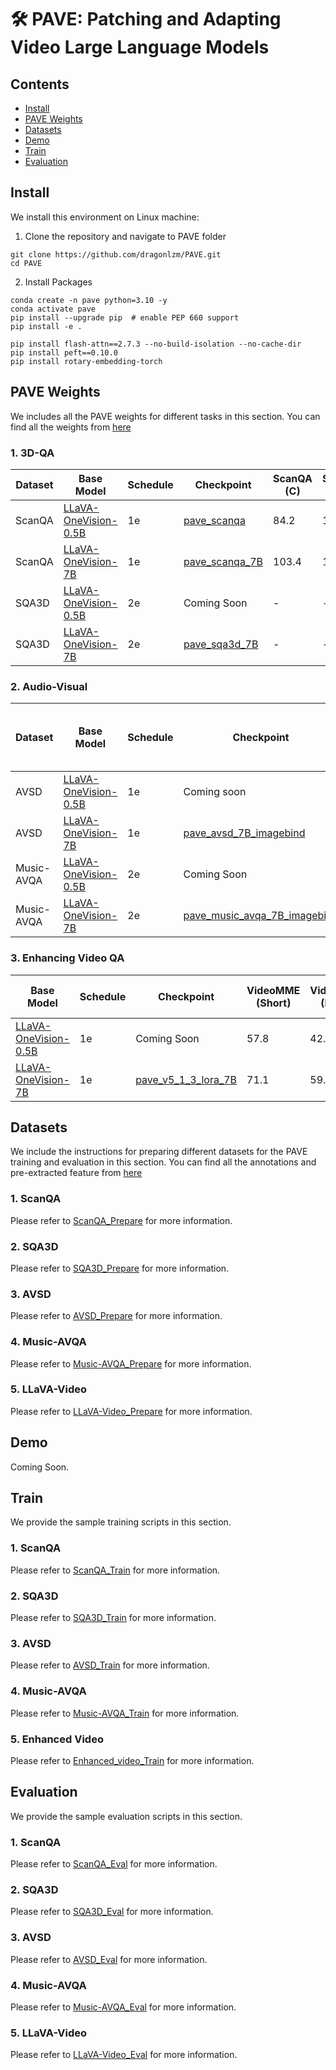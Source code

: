 # 🛠️ PAVE: Patching and Adapting Video Large Language Models

## Contents
- [Install](#install)
- [PAVE Weights](#pave-weights)
- [Datasets](#datasets)
- [Demo](#Demo)
- [Train](#train)
- [Evaluation](#evaluation)


## Install

We install this environment on Linux machine:
1. Clone the repository and navigate to PAVE folder 
```
git clone https://github.com/dragonlzm/PAVE.git
cd PAVE
```

2. Install Packages
```
conda create -n pave python=3.10 -y
conda activate pave
pip install --upgrade pip  # enable PEP 660 support
pip install -e .

pip install flash-attn==2.7.3 --no-build-isolation --no-cache-dir
pip install peft==0.10.0
pip install rotary-embedding-torch
```


## PAVE Weights
We includes all the PAVE weights for different tasks in this section. You can find all the weights from [here](https://huggingface.co/zhuomingliu/PAVE/tree/main)
### 1. 3D-QA

| Dataset | Base Model | Schedule | Checkpoint | ScanQA (C) | ScanQA (B-4) | ScanQA (M) | ScanQA (R) | ScanQA (EM@1) | SQA3D (EM@1)
|----------|----------|-----------|-----------|---|---|---|---|---|---|
| ScanQA | [LLaVA-OneVision-0.5B](https://huggingface.co/lmms-lab/llava-onevision-qwen2-0.5b-ov) | 1e | [pave_scanqa](https://huggingface.co/zhuomingliu/PAVE/blob/main/pave_scanqa_v5_1_3_3d_lora.zip) |  84.2 | 13.1 | 17.0 | 42.1 | 23.1 (40.0) | - |
| ScanQA | [LLaVA-OneVision-7B](https://huggingface.co/lmms-lab/llava-onevision-qwen2-7b-ov)     | 1e | [pave_scanqa_7B](https://huggingface.co/zhuomingliu/PAVE/blob/main/pave_scanqa_v5_1_3_3d_lora_7B.zip) | 103.4 | 16.0 | 19.9 | 49.0 | 29.1 (48.5) | - | 
| SQA3D  | [LLaVA-OneVision-0.5B](https://huggingface.co/lmms-lab/llava-onevision-qwen2-0.5b-ov) | 2e | Coming Soon | - | - | - | - | - | ? | 
| SQA3D  | [LLaVA-OneVision-7B](https://huggingface.co/lmms-lab/llava-onevision-qwen2-7b-ov)     | 2e | [pave_sqa3d_7B](https://huggingface.co/zhuomingliu/PAVE/blob/main/pave_sqa3d_v5_1_3_3d_lora_7B_2epoch.zip) | - | - | - | - | - | 59.0 (61.4) | 

### 2. Audio-Visual

| Dataset | Base Model | Schedule | Checkpoint | AVSD (CIDEr) | Music-AVQA (Audio Acc) | Music-AVQA (Visual Acc) | Music-AVQA (Audio-Visual Acc) | Music-AVQA (Overall Acc) |
|----------|----------|-----------|-----------|---|---|---|---|---|
| AVSD | [LLaVA-OneVision-0.5B](https://huggingface.co/lmms-lab/llava-onevision-qwen2-0.5b-ov) | 1e | Coming soon | ? | - | - | - | - |
| AVSD | [LLaVA-OneVision-7B](https://huggingface.co/lmms-lab/llava-onevision-qwen2-7b-ov)     | 1e | [pave_avsd_7B_imagebind](https://huggingface.co/zhuomingliu/PAVE/blob/main/pave_5_1_3_lora_avsd_7B_imagebind.zip) | 152.9 | - | - | - | - | 
| Music-AVQA | [LLaVA-OneVision-0.5B](https://huggingface.co/lmms-lab/llava-onevision-qwen2-0.5b-ov) | 2e | Coming Soon | - | ? | ? | ? | ? |
| Music-AVQA | [LLaVA-OneVision-7B](https://huggingface.co/lmms-lab/llava-onevision-qwen2-7b-ov)     | 2e | [pave_music_avqa_7B_imagebind](https://huggingface.co/zhuomingliu/PAVE/blob/main/pave_v5_1_3_lora_music_avqa7B_2epoch_imagebind_3layers.zip) | - | 79.7 | 93.0 | 78.0 | 82.3 |


### 3. Enhancing Video QA
| Base Model | Schedule | Checkpoint | VideoMME (Short) | VideoMME (Long) | VideoMME (Visual Acc) | MVBench |
|----------|-----------|-----------|---|---|---|---|
| [LLaVA-OneVision-0.5B](https://huggingface.co/lmms-lab/llava-onevision-qwen2-0.5b-ov) | 1e | Coming Soon | 57.8 | 42.7 | 37.4 | 46.0 | 46.6 |
| [LLaVA-OneVision-7B](https://huggingface.co/lmms-lab/llava-onevision-qwen2-7b-ov)     | 1e | [pave_v5_1_3_lora_7B](https://huggingface.co/zhuomingliu/PAVE/blob/main/pave_v5_1_3_lora_7B.zip) | 71.1 | 59.4 | 49.2 | 59.9 | 58.0 | 



## Datasets
We include the instructions for preparing different datasets for the PAVE training and evaluation in this section. You can find all the annotations and pre-extracted feature from [here](https://huggingface.co/datasets/zhuomingliu/PAVEDataset/tree/main)

### 1. ScanQA
Please refer to [ScanQA_Prepare](./doc/scanqa_dataset_prep.md) for more information.

### 2. SQA3D
Please refer to [SQA3D_Prepare](./doc/sqa3d_dataset_prep.md) for more information.

### 3. AVSD
Please refer to [AVSD_Prepare](./doc/avsd_dataset_prep.md) for more information.

### 4. Music-AVQA
Please refer to [Music-AVQA_Prepare](./doc/music_avqa_dataset_prep.md) for more information.

### 5. LLaVA-Video
Please refer to [LLaVA-Video_Prepare](./doc/llava_video_dataset_prep.md) for more information.

## Demo
Coming Soon.

## Train
We provide the sample training scripts in this section.
### 1. ScanQA
Please refer to [ScanQA_Train](./scripts/scanqa_train.sh) for more information.

### 2. SQA3D
Please refer to [SQA3D_Train](./scripts/sqa3d_train.sh) for more information.

### 3. AVSD
Please refer to [AVSD_Train](./scripts/avsd_train.sh) for more information.

### 4. Music-AVQA
Please refer to [Music-AVQA_Train](./scripts/music_avqa_train.sh) for more information.

### 5. Enhanced Video
Please refer to [Enhanced_video_Train](./scripts/enhanced_video_train.sh) for more information.


## Evaluation
We provide the sample evaluation scripts in this section.

### 1. ScanQA
Please refer to [ScanQA_Eval](./scripts/scanqa_eval.sh) for more information.

### 2. SQA3D
Please refer to [SQA3D_Eval](./scripts/sqa3d_eval.sh) for more information.

### 3. AVSD
Please refer to [AVSD_Eval](./scripts/avsd_eval.sh) for more information.

### 4. Music-AVQA
Please refer to [Music-AVQA_Eval](./scripts/music_avqa_eval.sh) for more information.

### 5. LLaVA-Video
Please refer to [LLaVA-Video_Eval](./scripts/enhanced_video_eval.sh) for more information.
